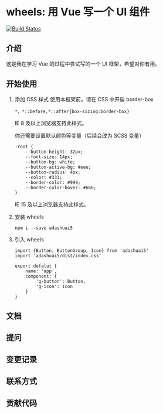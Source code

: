 # wheels: 用 Vue 写一个 UI 组件

[![Build Status](https://travis-ci.org/Adashuai5/wheels.svg?branch=master)](https://travis-ci.org/travis-ci/travis-web)

## 介绍

这是我在学习 Vue 的过程中尝试写的一个 UI 框架，希望对你有用。

## 开始使用

1. 添加 CSS 样式
    使用本框架前，请在 CSS 中开启 border-box
    ```
    *，*::before,*::after{box-sizing:border-box}
    ```
    IE 8 及以上浏览器支持此样式。

    你还需要设置默认颜色等变量（后续会改为 SCSS 变量）
    ```
    :root {
        --button-height: 32px;
        --font-size: 14px;
        --button-bg: white;
        --button-active-bg: #eee;
        --button-radius: 4px;
        --color: #333;
        --border-color: #999;
        --border-color-hover: #666;
    }
    ```
    IE 15 及以上浏览器支持此样式。

2. 安装 wheels

    ```
    npm i --save adashuai5
    ```
3. 引入 wheels
    ```
    import {Button, ButtonGroup, Icon} from 'adashuai5'
    import 'adashuai5/dist/index.css'

    export defalut {
        name: 'app',
        component: {
            'g-button': Button,
            'g-icon': Icon
        }
    }

## 文档

## 提问

## 变更记录

## 联系方式

## 贡献代码




